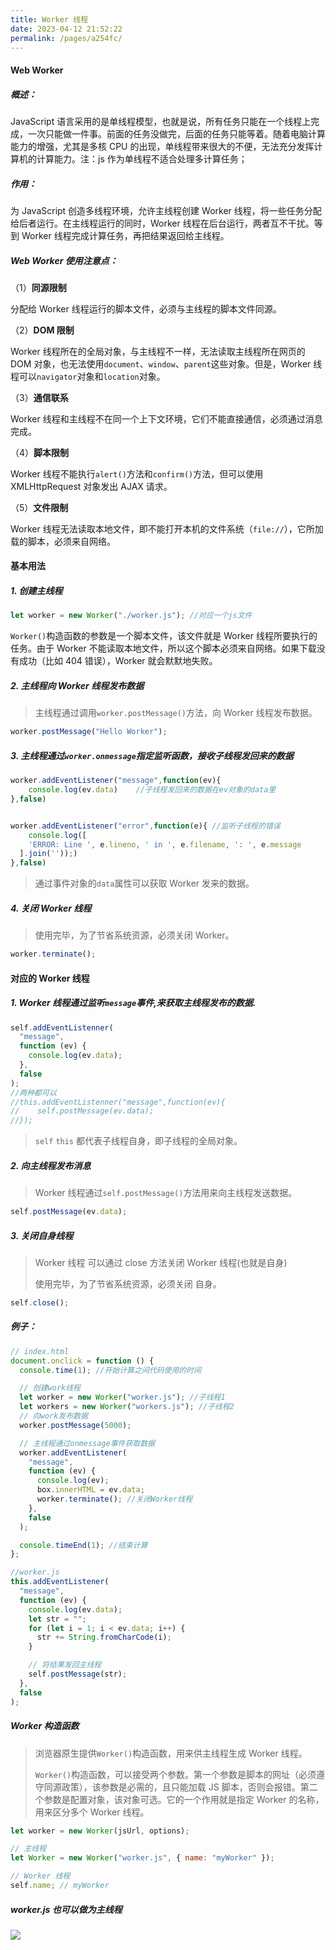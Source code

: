 ```yaml
---
title: Worker 线程
date: 2023-04-12 21:52:22
permalink: /pages/a254fc/
---
```


#### Web Worker

##### 概述：

JavaScript 语言采用的是单线程模型，也就是说，所有任务只能在一个线程上完成，一次只能做一件事。前面的任务没做完，后面的任务只能等着。随着电脑计算能力的增强，尤其是多核 CPU 的出现，单线程带来很大的不便，无法充分发挥计算机的计算能力。注：js 作为单线程不适合处理多计算任务；

##### 作用：

为 JavaScript 创造多线程环境，允许主线程创建 Worker 线程，将一些任务分配给后者运行。在主线程运行的同时，Worker 线程在后台运行，两者互不干扰。等到 Worker 线程完成计算任务，再把结果返回给主线程。

##### Web Worker 使用注意点：

（1）**同源限制**

分配给 Worker 线程运行的脚本文件，必须与主线程的脚本文件同源。

（2）**DOM 限制**

Worker 线程所在的全局对象，与主线程不一样，无法读取主线程所在网页的 DOM 对象，也无法使用`document`、`window`、`parent`这些对象。但是，Worker 线程可以`navigator`对象和`location`对象。

（3）**通信联系**

Worker 线程和主线程不在同一个上下文环境，它们不能直接通信，必须通过消息完成。

（4）**脚本限制**

Worker 线程不能执行`alert()`方法和`confirm()`方法，但可以使用 XMLHttpRequest 对象发出 AJAX 请求。

（5）**文件限制**

Worker 线程无法读取本地文件，即不能打开本机的文件系统（`file://`），它所加载的脚本，必须来自网络。

#### 基本用法

##### 1. 创建主线程

```js
let worker = new Worker("./worker.js"); //对应一个js文件
```

`Worker()`构造函数的参数是一个脚本文件，该文件就是 Worker 线程所要执行的任务。由于 Worker 不能读取本地文件，所以这个脚本必须来自网络。如果下载没有成功（比如 404 错误），Worker 就会默默地失败。

##### 2. 主线程向 Worker 线程发布数据

> 主线程通过调用`worker.postMessage()`方法，向 Worker 线程发布数据。

```js
worker.postMessage("Hello Worker");
```

##### 3. 主线程通过`worker.onmessage`指定监听函数，接收子线程发回来的数据

```js
worker.addEventListener("message",function(ev){
    console.log(ev.data)	//子线程发回来的数据在ev对象的data里
},false)


worker.addEventListener("error",function(e){ //监听子线程的错误
    console.log([
    'ERROR: Line ', e.lineno, ' in ', e.filename, ': ', e.message
  ].join(''));)
},false)

```

> 通过事件对象的`data`属性可以获取 Worker 发来的数据。

##### 4. 关闭 Worker 线程

> 使用完毕，为了节省系统资源，必须关闭 Worker。

```js
worker.terminate();
```

#### 对应的 Worker 线程

##### 1. Worker 线程通过监听`message`事件,来获取主线程发布的数据.

```js
self.addEventListenner(
  "message",
  function (ev) {
    console.log(ev.data);
  },
  false
);
//两种都可以
//this.addEventListenner("message",function(ev){
//    self.postMessage(ev.data);
//});
```

> `self` `this` 都代表子线程自身，即子线程的全局对象。

##### 2. 向主线程发布消息

> Worker 线程通过`self.postMessage()`方法用来向主线程发送数据。

```js
self.postMessage(ev.data);
```

##### 3. 关闭自身线程

> Worker 线程 可以通过 close 方法关闭 Worker 线程(也就是自身)
>
> 使用完毕，为了节省系统资源，必须关闭 自身。

```js
self.close();
```

##### 例子：

```js
// index.html
document.onclick = function () {
  console.time(1); //开始计算之间代码使用的时间

  // 创建work线程
  let worker = new Worker("worker.js"); //子线程1
  let workers = new Worker("workers.js"); //子线程2
  // 向work发布数据
  worker.postMessage(5000);

  // 主线程通过onmessage事件获取数据
  worker.addEventListener(
    "message",
    function (ev) {
      console.log(ev);
      box.innerHTML = ev.data;
      worker.terminate(); //关闭Worker线程
    },
    false
  );

  console.timeEnd(1); //结束计算
};
```

```js
//worker.js
this.addEventListener(
  "message",
  function (ev) {
    console.log(ev.data);
    let str = "";
    for (let i = 1; i < ev.data; i++) {
      str += String.fromCharCode(i);
    }

    // 将结果发回主线程
    self.postMessage(str);
  },
  false
);
```

##### Worker 构造函数

> 浏览器原生提供`Worker()`构造函数，用来供主线程生成 Worker 线程。
>
> `Worker()`构造函数，可以接受两个参数。第一个参数是脚本的网址（必须遵守同源政策），该参数是必需的，且只能加载 JS 脚本，否则会报错。第二个参数是配置对象，该对象可选。它的一个作用就是指定 Worker 的名称，用来区分多个 Worker 线程。

```js
let worker = new Worker(jsUrl, options);

// 主线程
let Worker = new Worker("worker.js", { name: "myWorker" });

// Worker 线程
self.name; // myWorker
```

##### worker.js 也可以做为主线程

![](C:\Users\White\Desktop\主线程.png)
